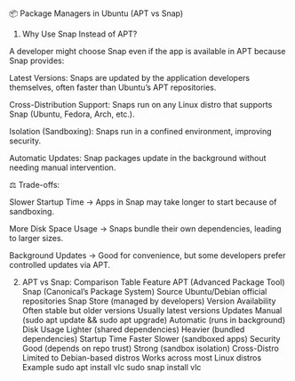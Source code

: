 📦 Package Managers in Ubuntu (APT vs Snap)
1. Why Use Snap Instead of APT?

A developer might choose Snap even if the app is available in APT because Snap provides:

Latest Versions: Snaps are updated by the application developers themselves, often faster than Ubuntu’s APT repositories.

Cross-Distribution Support: Snaps run on any Linux distro that supports Snap (Ubuntu, Fedora, Arch, etc.).

Isolation (Sandboxing): Snaps run in a confined environment, improving security.

Automatic Updates: Snap packages update in the background without needing manual intervention.

⚖️ Trade-offs:

Slower Startup Time → Apps in Snap may take longer to start because of sandboxing.

More Disk Space Usage → Snaps bundle their own dependencies, leading to larger sizes.

Background Updates → Good for convenience, but some developers prefer controlled updates via APT.

2. APT vs Snap: Comparison Table
Feature	APT (Advanced Package Tool)	Snap (Canonical’s Package System)
Source	Ubuntu/Debian official repositories	Snap Store (managed by developers)
Version Availability	Often stable but older versions	Usually latest versions
Updates	Manual (sudo apt update && sudo apt upgrade)	Automatic (runs in background)
Disk Usage	Lighter (shared dependencies)	Heavier (bundled dependencies)
Startup Time	Faster	Slower (sandboxed apps)
Security	Good (depends on repo trust)	Strong (sandbox isolation)
Cross-Distro	Limited to Debian-based distros	Works across most Linux distros
Example	sudo apt install vlc	sudo snap install vlc
